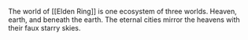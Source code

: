 The world of [[Elden Ring]] is one ecosystem of three worlds. Heaven, earth, and beneath the earth. The eternal cities mirror the heavens with their faux starry skies.